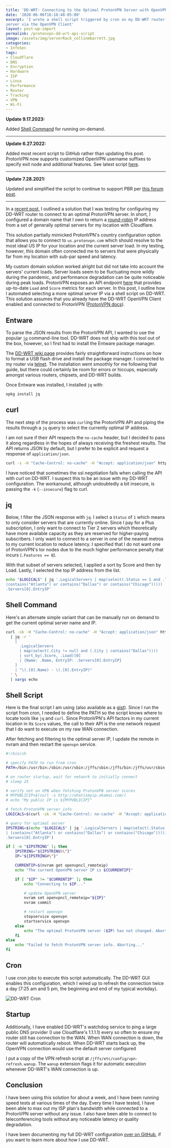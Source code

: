 ```yaml
---
title: 'DD-WRT: Connecting to the Optimal ProtonVPN Server with OpenVPN'
date: '2020-06-06T16:18:48-05:00'
excerpt: 'I wrote a shell script triggered by cron on my DD-WRT router to automatically connect to the optimal ProtonVPN
server via the OpenVPN Client'
layout: post-wp-import
permalink: /protonvpn-dd-wrt-api-script
image: /assets/img/serverRack_collinmbarrett.jpg
categories:
- InfoSec
tags:
- Cloudflare
- DNS
- Encryption
- Hardware
- ISP
- Linux
- Performance
- Router
- Tracking
- VPN
- Wi-Fi
---
```


**Update 9.17.2023:**

Added [Shell Command](#shell-command) for running on-demand.

- - - - - -

**Update 6.27.2022:**

Added most recent script to GitHub rather than updating this post. ProtonVPN now supports customized OpenVPN username
suffixes to specify exit node and additional features. See latest script
[here](https://github.com/collinbarrett/dd-wrt/blob/main/vpn-refresh.sh).

- - - - - -

**Update 7.28.2021:**

Updated and simplified the script to continue to support PBR per [this forum
post](https://forum.dd-wrt.com/phpBB2/viewtopic.php?p=1242050).

- - - - - -

In a [recent post](/protonvpn-dd-wrt-dns), I outlined a solution that I was testing for configuring my DD-WRT router to
connect to an optimal ProtonVPN server. In short, I configured a domain name that I own to return a
[round-robin](https://www.cloudflare.com/learning/dns/glossary/round-robin-dns/) IP address from a set of generally
optimal servers for my location with Cloudflare.

This solution partially mimicked ProtonVPN's country configuration option that allows you to connect to
`us.protonvpn.com` which should resolve to the most ideal US IP for your location and the current server load. In my
testing, however, this domain often connected me to servers that were physically far from my location with sub-par speed
and latency.

My custom domain solution worked alright but did not take into account the servers' current loads. Server loads seem to
be fluctuating more wildly during the pandemic, and performance degradation can be quite noticeable during peak loads.
ProtonVPN exposes an API endpoint [here](https://api.protonmail.ch/vpn/logicals) that provides up-to-date `Load` and
`Score` metrics for each server. In this post, I outline how I automated selecting a more optimal server IP via a shell
script on DD-WRT. This solution assumes that you already have the DD-WRT OpenVPN Client enabled and connected to
ProtonVPN ([ProtonVPN docs](https://protonvpn.com/support/vpn-router-ddwrt/)).

## Entware

To parse the JSON results from the ProtonVPN API, I wanted to use the popular [`jq`](https://jqlang.github.io/jq/)
command-line tool. DD-WRT does not ship with this tool out of the box,
however, so I first had to install the Entware package manager.

The [DD-WRT wiki page](https://wiki.dd-wrt.com/wiki/index.php/Installing_Entware) provides fairly straightforward
instructions on how to format a USB flash drive and install the package manager. I connected to my router via
[telnet](https://wiki.dd-wrt.com/wiki/index.php/Telnet/SSH_and_the_Command_Line). The installation went smoothly for me
following that guide, but there could certainly be room for errors or hiccups, especially amongst various routers,
chipsets, and DD-WRT builds.

Once Entware was installed, I installed `jq` with:

```bash
opkg install jq
```

## curl

The next step of the process was `curl`ing the ProtonVPN API and piping the results through a `jq` query to select the
currently optimal IP address.

I am not sure if their API respects the `no-cache` header, but I decided to pass it along regardless in the hopes of
always receiving the freshest results. The API returns JSON by default, but I prefer to be explicit and request a
response of `application/json`.

```bash
curl -s -H "Cache-Control: no-cache" -H "Accept: application/json" https://api.protonmail.ch/vpn/logicals
```

I have noticed that sometimes the ssl negotiation fails when calling the API with curl on DD-WRT. I suspect this to be
an issue with my DD-WRT configuration. The workaround, although undoubtedly a bit insecure, is passing the `-k`
(`--insecure`) flag to curl.

## jq

Below, I filter the JSON response with `jq`. I select a `Status` of `1` which means to only consider servers that are
currently online. Since I pay for a Plus subscription, I only want to connect to Tier 2 servers which theoretically have
more available capacity as they are reserved for higher-paying subscribers. I only want to connect to a server in one of
the nearest metros to my current location to reduce latency. I specified that I do not want one of ProtonVPN's tor nodes
due to the much higher performance penalty that incurs (`.Features == 8`).

With that subset of servers selected, I applied a sort by Score and then by Load. Lastly, I selected the top IP address
from the list.

```bash
echo "$LOGICALS" | jq '.LogicalServers | map(select(.Status == 1 and .Tier == 2 and .Features == 8 and (.City |
(contains("Atlanta") or contains("Dallas") or contains("Chicago"))))) | [sort_by(.Score, .Load)[]][0] |
.Servers[0].EntryIP'
```

## Shell Command

Here's an alternate simple variant that can be manually run on demand to get the current optimal server name and IP.

```bash
curl -sk -H "Cache-Control: no-cache" -H "Accept: application/json" https://api.protonmail.ch/vpn/logicals \
  | jq -r '
    [
      .LogicalServers
      | map(select(.City != null and (.City | contains("Dallas"))))
      | sort_by(.Score, .Load)[0]
      | {Name: .Name, EntryIP: .Servers[0].EntryIP}
    ]
    | "\(.[0].Name) - \(.[0].EntryIP)"
  ' \
  | xargs echo
```

## Shell Script

Here is the final script I am using (also available as a
[gist](https://gist.github.com/collinbarrett/abeaf6edeb1cfb49d9beacd6d325d3c2)). Since I run the script from cron, I
needed to define the PATH so the script knows where to locate tools like `jq` and `curl`. Since ProtonVPN's API factors
in my current location in its `Score` values, the call to their API is the one network request that I do want to execute
on my raw WAN connection.

After fetching and filtering to the optimal server IP, I update the remote in nvram and then restart the `openvpn`
service.

```bash
#!/bin/sh

# specify PATH to run from cron
PATH=/bin:/usr/bin:/sbin:/usr/sbin:/jffs/sbin:/jffs/bin:/jffs/usr/sbin:/jffs/usr/bin:/mmc/sbin:/mmc/bin:/mmc/usr/sbin:/mmc/usr/bin:/opt/sbin:/opt/bin:/opt/usr/sbin:/opt/usr/bin

# on router startup, wait for network to initially connect
# sleep 25

# verify not on VPN when fetching ProtonVPN server scores
# MYPUBLICIP=$(curl -s http://whatismyip.akamai.com/)
# echo "My public IP is ${MYPUBLICIP}"

# fetch ProtonVPN server info
LOGICALS=$(curl -sk -H "Cache-Control: no-cache" -H "Accept: application/json" https://api.protonmail.ch/vpn/logicals)

# query for optimal server
IPSTRING=$(echo "$LOGICALS" | jq '.LogicalServers | map(select(.Status == 1 and .Tier == 2 and .Features == 8 and (.City
| (contains("Atlanta") or contains("Dallas") or contains("Chicago"))))) | [sort_by(.Score, .Load)[]][0] |
.Servers[0].EntryIP')

if [ -n "$IPSTRING" ]; then
    IPSTRING="${IPSTRING%\"}"
    IP="${IPSTRING#\"}"

    CURRENTIP=$(nvram get openvpncl_remoteip)
    echo "The current OpenVPN server IP is ${CURRENTIP}"

    if [ "$IP" != "$CURRENTIP" ]; then
        echo "Connecting to $IP..."

        # update OpenVPN server
        nvram set openvpncl_remoteip="${IP}"
        nvram commit

        # restart openvpn
        stopservice openvpn
        startservice openvpn
    else
        echo "The optimal ProtonVPN server ($IP) has not changed. Aborting..."
    fi
else
    echo "Failed to fetch ProtonVPN server info. Aborting..."
fi
```

## Cron

I use cron jobs to execute this script automatically. The DD-WRT GUI enables this configuration, which I wired up to
refresh the connection twice a day (7:25 am and 5 pm, the beginning and end of my typical workday).

![DD-WRT Cron](/assets/img/ddwrtCron_collinmbarrett.jpg)

## Startup

Additionally, I have enabled DD-WRT's watchdog service to ping a large public DNS provider (I use Cloudflare's 1.1.1.1)
every so often to ensure my router still has connection to the WAN. When WAN connection is down, the router will
automatically reboot. When DD-WRT starts back up, the OpenVPN connection would use the default server configured

I put a copy of the VPN refresh script at `/jffs/etc/config/vpn-refresh.wanup`. The `wanup` extension flags it for
automatic execution whenever DD-WRT's WAN connection is up.

## Conclusion

I have been using this solution for about a week, and I have been running speed tests at various times of the day. Every
time I have tested, I have been able to max out my ISP plan's bandwidth while connected to a ProtonVPN server without
any issue. I also have been able to connect to teleconferencing tools without any noticeable latency or quality
degradation.

I have been documenting my full DD-WRT configuration [over on GitHub](https://github.com/collinbarrett/dd-wrt), if you
want to learn more about how I use DD-WRT.